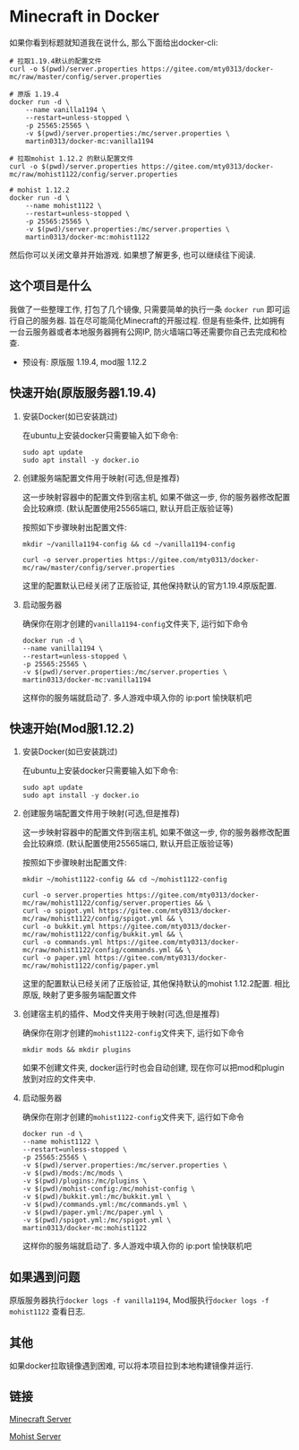 # Minecraft in Docker

如果你看到标题就知道我在说什么, 那么下面给出docker-cli:

```
# 拉取1.19.4默认的配置文件
curl -o $(pwd)/server.properties https://gitee.com/mty0313/docker-mc/raw/master/config/server.properties

# 原版 1.19.4
docker run -d \
    --name vanilla1194 \
    --restart=unless-stopped \
    -p 25565:25565 \
    -v $(pwd)/server.properties:/mc/server.properties \
    martin0313/docker-mc:vanilla1194

# 拉取mohist 1.12.2 的默认配置文件
curl -o $(pwd)/server.properties https://gitee.com/mty0313/docker-mc/raw/mohist1122/config/server.properties

# mohist 1.12.2
docker run -d \
    --name mohist1122 \
    --restart=unless-stopped \
    -p 25565:25565 \
    -v $(pwd)/server.properties:/mc/server.properties \
    martin0313/docker-mc:mohist1122
```

然后你可以关闭文章并开始游戏. 如果想了解更多, 也可以继续往下阅读.

## 这个项目是什么

我做了一些整理工作, 打包了几个镜像, 只需要简单的执行一条 `docker run` 即可运行自己的服务器. 旨在尽可能简化Minecraft的开服过程. 但是有些条件, 比如拥有一台云服务器或者本地服务器拥有公网IP, 防火墙端口等还需要你自己去完成和检查.

- 预设有: 原版服 1.19.4, mod服 1.12.2

## 快速开始(原版服务器1.19.4)

1. 安装Docker(如已安装跳过)
	
	在ubuntu上安装docker只需要输入如下命令:

	```
	sudo apt update
	sudo apt install -y docker.io
	```

2. 创建服务端配置文件用于映射(可选,但是推荐)
	
	这一步映射容器中的配置文件到宿主机, 如果不做这一步, 你的服务器修改配置会比较麻烦. (默认配置使用25565端口, 默认开启正版验证等)

	按照如下步骤映射出配置文件:

	```
	mkdir ~/vanilla1194-config && cd ~/vanilla1194-config

	curl -o server.properties https://gitee.com/mty0313/docker-mc/raw/master/config/server.properties
	```

	这里的配置默认已经关闭了正版验证, 其他保持默认的官方1.19.4原版配置.

3. 启动服务器
	
	确保你在刚才创建的`vanilla1194-config`文件夹下, 运行如下命令

	```
	docker run -d \
	--name vanilla1194 \
	--restart=unless-stopped \
	-p 25565:25565 \
	-v $(pwd)/server.properties:/mc/server.properties \
	martin0313/docker-mc:vanilla1194
	```

	这样你的服务端就启动了. 多人游戏中填入你的 ip:port 愉快联机吧

## 快速开始(Mod服1.12.2)

1. 安装Docker(如已安装跳过)
	
	在ubuntu上安装docker只需要输入如下命令:

	```
	sudo apt update
	sudo apt install -y docker.io
	```

2. 创建服务端配置文件用于映射(可选,但是推荐)
	
	这一步映射容器中的配置文件到宿主机, 如果不做这一步, 你的服务器修改配置会比较麻烦. (默认配置使用25565端口, 默认开启正版验证等)

	按照如下步骤映射出配置文件:

	```
	mkdir ~/mohist1122-config && cd ~/mohist1122-config

	curl -o server.properties https://gitee.com/mty0313/docker-mc/raw/mohist1122/config/server.properties && \
	curl -o spigot.yml https://gitee.com/mty0313/docker-mc/raw/mohist1122/config/spigot.yml && \
	curl -o bukkit.yml https://gitee.com/mty0313/docker-mc/raw/mohist1122/config/bukkit.yml && \
	curl -o commands.yml https://gitee.com/mty0313/docker-mc/raw/mohist1122/config/commands.yml && \
	curl -o paper.yml https://gitee.com/mty0313/docker-mc/raw/mohist1122/config/paper.yml
 	
	```

	这里的配置默认已经关闭了正版验证, 其他保持默认的mohist 1.12.2配置. 相比原版, 映射了更多服务端配置文件

3. 创建宿主机的插件、Mod文件夹用于映射(可选,但是推荐)

	确保你在刚才创建的`mohist1122-config`文件夹下, 运行如下命令

	```
	mkdir mods && mkdir plugins
	```

	如果不创建文件夹, docker运行时也会自动创建, 现在你可以把mod和plugin放到对应的文件夹中.

4. 启动服务器
	
	确保你在刚才创建的`mohist1122-config`文件夹下, 运行如下命令

	```
	docker run -d \
	--name mohist1122 \
	--restart=unless-stopped \
	-p 25565:25565 \
	-v $(pwd)/server.properties:/mc/server.properties \
	-v $(pwd)/mods:/mc/mods \
	-v $(pwd)/plugins:/mc/plugins \
 	-v $(pwd)/mohist-config:/mc/mohist-config \
	-v $(pwd)/bukkit.yml:/mc/bukkit.yml \
	-v $(pwd)/commands.yml:/mc/commands.yml \
	-v $(pwd)/paper.yml:/mc/paper.yml \
	-v $(pwd)/spigot.yml:/mc/spigot.yml \
	martin0313/docker-mc:mohist1122
	```

	这样你的服务端就启动了. 多人游戏中填入你的 ip:port 愉快联机吧

## 如果遇到问题

原版服务器执行`docker logs -f vanilla1194`, Mod服执行`docker logs -f mohist1122` 查看日志.

## 其他

如果docker拉取镜像遇到困难, 可以将本项目拉到本地构建镜像并运行.

## 链接

[Minecraft Server](https://www.minecraft.net/zh-hans/download/server)

[Mohist Server](https://mohistmc.com/)